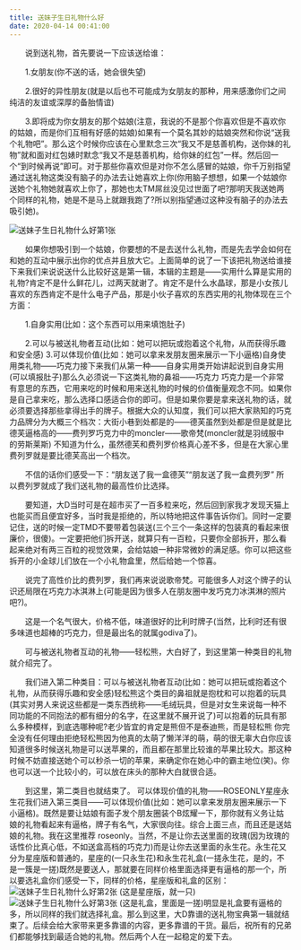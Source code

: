 ```yaml
---
title: 送妹子生日礼物什么好
date: 2020-04-14 00:41:00
---
```




　　说到送礼物，首先要说一下应该送给谁：

　　1.女朋友(你不送的话，她会很失望)

　　2.很好的异性朋友(就是以后也不可能成为女朋友的那种，用来感激你们之间纯洁的友谊或深厚的备胎情谊)

　　3.即将成为你女朋友的那个姑娘(注意，我说的不是那个你喜欢但是不喜欢你的姑娘，而是你们互相有好感的姑娘)如果有一个莫名其妙的姑娘突然和你说“送我个礼物吧”。那么这个时候你应该在心里默念三次“我又不是慈善机构，送你妹的礼物”就和面对红包婊时默念“我又不是慈善机构，给你妹的红包”一样。然后回一个“到时候再说”即可。对于那些你喜欢但是对你不怎么感冒的姑娘，你千万别指望通过送礼物这类没有脑子的办法去让她喜欢上你(你用脑子想想，如果一个姑娘你送她个礼物她就喜欢上你了，那她也太TM屌丝没见过世面了吧?那明天我送她两个同样的礼物，她是不是马上就跟我跑了?所以别指望通过这种没有脑子的办法去吸引她)。

![送妹子生日礼物什么好第1张](/img/05a2aa959e4b1f4394449a66eeba952b.jpg)

　　如果你想吸引到一个姑娘，你要想的不是去送什么礼物，而是先去学会如何在和她的互动中展示出你的优点并且放大它。上面简单的说了一下该把礼物送给谁接下来我们来说说送什么比较好这是第一辑，本辑的主题是——实用什么算是实用的礼物?肯定不是什么鲜花儿，过两天就谢了。肯定不是什么水晶球，那是小女孩儿喜欢的东西肯定不是什么电子产品，那是小伙子喜欢的东西实用的礼物体现在三个方面：

　　1.自身实用(比如：这个东西可以用来填饱肚子)

　　2.可以与被送礼物者互动(比如：她可以把玩或抱着这个礼物，从而获得乐趣和安全感) 3.可以体现价值(比如：她可以拿来发朋友圈来展示一下小逼格)自身使用类礼物——巧克力接下来我们从第一种——自身实用类开始讲起说到自身实用(可以填报肚子)那么久必须说一下这类礼物的鼻祖——巧克力 巧克力是一个非常有意思的东西，它用来吃的时候和用来送礼物的时候的价值衡量观念不同。如果你是自己拿来吃，那么选择口感适合你的即可。但是如果你要是拿来送礼物的话，就必须要选择那些拿得出手的牌子。根据大众的认知度，我们可以把大家熟知的巧克力品牌分为大概三个档次：大街小巷到处都是的——德芙虽然到处都是但是就是比德芙逼格高的——费列罗巧克力中的moncler——歌帝梵(moncler就是羽绒服中的劳斯莱斯) 不知道为什么，虽然德芙和费列罗价格真心差不多，但是在大家心里费列罗就是要比德芙高出一个档次。

　　不信的话你们感受一下：“朋友送了我一盒德芙”“朋友送了我一盒费列罗” 所以费列罗就成了我们送礼物的最高性价比选择。

　　要知道，大D当时可是在超市买了一百多粒来吃，然后回到家我才发现天猫上也能买而且便宜好多，当时我是拒绝的，所以特地把这件事告诉你们。同时一定要记住，送的时候一定TMD不要带着包装送(三个三个一条这样的包装真的看起来很廉价，很傻)。一定要把他们拆开送，就算只有一百粒，只要你全部拆开，那么看起来绝对有两三百粒的视觉效果，会给姑娘一种非常微妙的满足感。你可以把这些拆开的小金球儿们放在一个小礼物盒里，然后给她一个惊喜。

　　说完了高性价比的费列罗，我们再来说说歌帝梵。可能很多人对这个牌子的认识还局限在巧克力冰淇淋上(可能是因为很多人在朋友圈中发巧克力冰淇淋的照片吧?)。

　　这是一个名气很大，价格不低，味道很好的比利时牌子(当然，比利时还有很多味道也超棒的巧克力，但是最出名的就属godiva了)。

　　可与被送礼物者互动的礼物——轻松熊，大白好了，到这里第一种类目的礼物就介绍完了。

　　我们进入第二种类目：可以与被送礼物者互动(比如：她可以把玩或抱着这个礼物，从而获得乐趣和安全感)轻松熊这个类目的鼻祖就是抱枕和可以抱着的玩具(其实对男人来说这些都是一类东西统称——毛绒玩具，但是对女生来说每一种不同功能的不同抱法的都有细分的名字，在这里就不展开说了)可以抱着的玩具有那么多种模样，到底选哪种呢?老少皆宜的肯定是熊但不是泰迪熊，而是轻松熊 你完全没有任何理由拒绝轻松熊因为他真的太萌了懒洋洋的萌，萌的很无辜大白你应该知道很多时候送礼物是可以送苹果的，而且都在那里比较谁的苹果比较大。那这种时候不妨直接送她个可以秒杀一切的苹果，来确定你在她心中的霸主地位(笑)。你也可以送一个比较小的，可以放在床头的那种大白就很合适。

　　到这里，第二类目也就结束了。 可以体现价值的礼物——ROSEONLY星座永生花我们进入第三类目——可以体现价值(比如：她可以拿来发朋友圈来展示一下小逼格)。既然是要让姑娘有面子发个朋友圈装个B炫耀一下，那你就有义务让姑娘的礼物看起来有逼格，牌子有名气，大家很向往。综合上面三点，而且还是送姑娘的礼物。我在这里推荐 roseonly。当然，不是让你去送里面的玫瑰(因为玫瑰的话性价比真心低，不如送盒高档的巧克力)而是让你去送里面的永生花。永生花又分为星座版和普通的，星座的(一只永生花)和永生花礼盒(一搓永生花，是的，不是一簇是一搓)既然是要送人，那就要在同样价格里面选择更有逼格的那一个，所以要选礼盒你们感受一下，同样的价格，星座版和礼盒的区别：
![送妹子生日礼物什么好第2张](/img/b5ef4197c7f6f7cf7a4128f7175971a0.jpg)
(这是星座版，就一只)
![送妹子生日礼物什么好第3张](/img/aa6fab9ad13f81f369b40c52da9c60dc.jpg)
(这是礼盒，里面是一搓)明显是礼盒要有逼格的多，所以同样的我们就选择礼盒。那么到这里，大D靠谱的送礼物宝典第一辑就结束了。后续会给大家带来更多靠谱的内容，更多靠谱的干货。最后，祝所有的兄弟们都能够找到最适合她的礼物。然后两个人在一起稳定的爱下去。